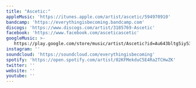 ```yaml
---
title: "Ascetic:"
appleMusic: 'https://itunes.apple.com/artist/ascetic/594970910'
bandcamp: 'https://everythingisbecoming.bandcamp.com'
discogs: 'https://www.discogs.com/artist/3185769-Ascetic'
facebook: 'https://www.facebook.com/asceticascetic'
googleMusic: >-
   https://play.google.com/store/music/artist/Ascetic?id=Au643bltg5iy5353yfgphs344yi
instagram: ''
soundcloud: 'https://soundcloud.com/everythingisbecoming'
spotify: 'https://open.spotify.com/artist/02KFMekduC5E4Ra2TCHwZK'
twitter: ''
website: ''
youtube: ''
---
```

